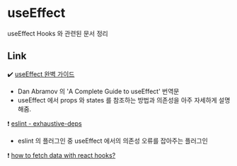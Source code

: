 # useEffect

useEffect Hooks 와 관련된 문서 정리

## Link

:heavy_check_mark: [useEffect 완벽 가이드](https://rinae.dev/posts/a-complete-guide-to-useeffect-ko#tldr-too-long-didnt-read---%EC%9A%94%EC%95%BD)

- Dan Abramov 의 'A Complete Guide to useEffect' 번역문
- useEffect 에서 props 와 states 를 참조하는 방법과 의존성을 아주 자세하게 설명해줌.

:heavy_exclamation_mark: [eslint - exhaustive-deps](https://github.com/facebook/react/issues/14920)

- eslint 의 플러그인 중 useEffect 에서의 의존성 오류를 잡아주는 플러그인

:heavy_exclamation_mark: [how to fetch data with react hooks?](https://www.robinwieruch.de/react-hooks-fetch-data)

